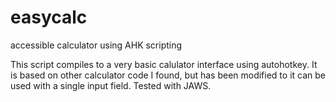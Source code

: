 # easycalc
accessible calculator using AHK scripting

This script compiles to a very basic calulator interface using autohotkey.
It is based on other calculator code I found, but has been modified to it can be used with a single input field.
Tested with JAWS.
